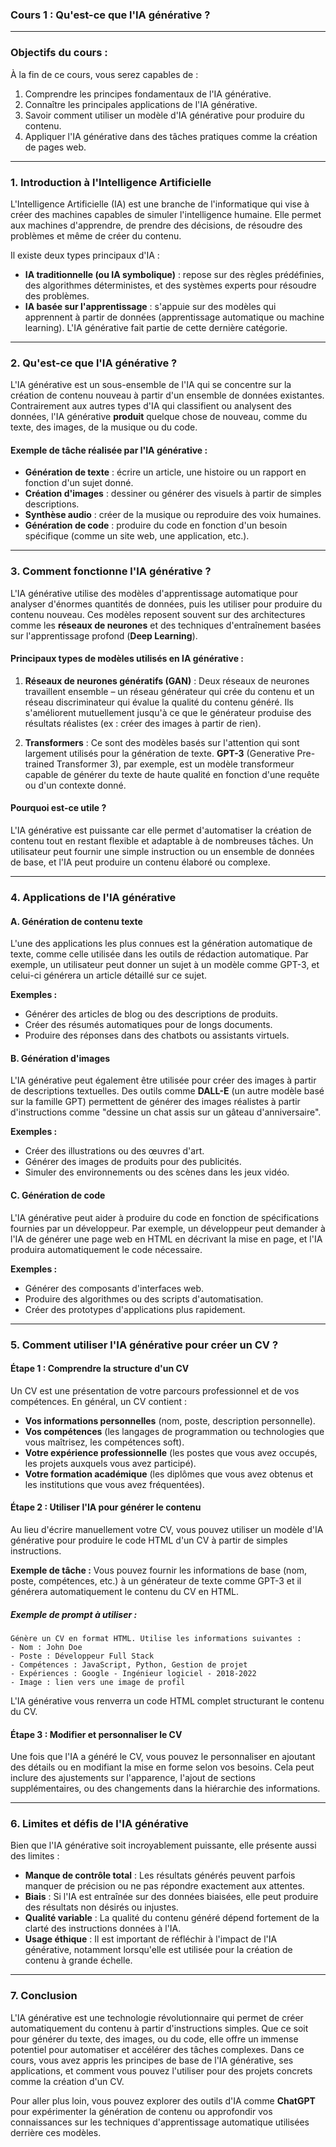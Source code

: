 ### Cours 1 : **Qu'est-ce que l'IA générative ?**

---

### **Objectifs du cours :**

À la fin de ce cours, vous serez capables de :
1. Comprendre les principes fondamentaux de l'IA générative.
2. Connaître les principales applications de l'IA générative.
3. Savoir comment utiliser un modèle d'IA générative pour produire du contenu.
4. Appliquer l'IA générative dans des tâches pratiques comme la création de pages web.

---

### **1. Introduction à l'Intelligence Artificielle**

L'Intelligence Artificielle (IA) est une branche de l'informatique qui vise à créer des machines capables de simuler l'intelligence humaine. Elle permet aux machines d'apprendre, de prendre des décisions, de résoudre des problèmes et même de créer du contenu.

Il existe deux types principaux d'IA :
- **IA traditionnelle (ou IA symbolique)** : repose sur des règles prédéfinies, des algorithmes déterministes, et des systèmes experts pour résoudre des problèmes.
- **IA basée sur l'apprentissage** : s'appuie sur des modèles qui apprennent à partir de données (apprentissage automatique ou machine learning). L'IA générative fait partie de cette dernière catégorie.

---

### **2. Qu'est-ce que l'IA générative ?**

L'IA générative est un sous-ensemble de l'IA qui se concentre sur la création de contenu nouveau à partir d'un ensemble de données existantes. Contrairement aux autres types d'IA qui classifient ou analysent des données, l'IA générative **produit** quelque chose de nouveau, comme du texte, des images, de la musique ou du code.

#### **Exemple de tâche réalisée par l'IA générative :**
- **Génération de texte** : écrire un article, une histoire ou un rapport en fonction d'un sujet donné.
- **Création d'images** : dessiner ou générer des visuels à partir de simples descriptions.
- **Synthèse audio** : créer de la musique ou reproduire des voix humaines.
- **Génération de code** : produire du code en fonction d'un besoin spécifique (comme un site web, une application, etc.).

---

### **3. Comment fonctionne l'IA générative ?**

L'IA générative utilise des modèles d'apprentissage automatique pour analyser d'énormes quantités de données, puis les utiliser pour produire du contenu nouveau. Ces modèles reposent souvent sur des architectures comme les **réseaux de neurones** et des techniques d'entraînement basées sur l'apprentissage profond (**Deep Learning**).

#### **Principaux types de modèles utilisés en IA générative :**
1. **Réseaux de neurones génératifs (GAN)** : Deux réseaux de neurones travaillent ensemble – un réseau générateur qui crée du contenu et un réseau discriminateur qui évalue la qualité du contenu généré. Ils s'améliorent mutuellement jusqu'à ce que le générateur produise des résultats réalistes (ex : créer des images à partir de rien).
   
2. **Transformers** : Ce sont des modèles basés sur l'attention qui sont largement utilisés pour la génération de texte. **GPT-3** (Generative Pre-trained Transformer 3), par exemple, est un modèle transformeur capable de générer du texte de haute qualité en fonction d'une requête ou d'un contexte donné.

#### **Pourquoi est-ce utile ?**
L'IA générative est puissante car elle permet d'automatiser la création de contenu tout en restant flexible et adaptable à de nombreuses tâches. Un utilisateur peut fournir une simple instruction ou un ensemble de données de base, et l'IA peut produire un contenu élaboré ou complexe.

---

### **4. Applications de l'IA générative**

#### **A. Génération de contenu texte**
L'une des applications les plus connues est la génération automatique de texte, comme celle utilisée dans les outils de rédaction automatique. Par exemple, un utilisateur peut donner un sujet à un modèle comme GPT-3, et celui-ci générera un article détaillé sur ce sujet.

**Exemples :**
- Générer des articles de blog ou des descriptions de produits.
- Créer des résumés automatiques pour de longs documents.
- Produire des réponses dans des chatbots ou assistants virtuels.

#### **B. Génération d'images**
L'IA générative peut également être utilisée pour créer des images à partir de descriptions textuelles. Des outils comme **DALL-E** (un autre modèle basé sur la famille GPT) permettent de générer des images réalistes à partir d'instructions comme "dessine un chat assis sur un gâteau d'anniversaire".

**Exemples :**
- Créer des illustrations ou des œuvres d'art.
- Générer des images de produits pour des publicités.
- Simuler des environnements ou des scènes dans les jeux vidéo.

#### **C. Génération de code**
L'IA générative peut aider à produire du code en fonction de spécifications fournies par un développeur. Par exemple, un développeur peut demander à l'IA de générer une page web en HTML en décrivant la mise en page, et l'IA produira automatiquement le code nécessaire.

**Exemples :**
- Générer des composants d'interfaces web.
- Produire des algorithmes ou des scripts d'automatisation.
- Créer des prototypes d'applications plus rapidement.

---

### **5. Comment utiliser l'IA générative pour créer un CV ?**

#### **Étape 1 : Comprendre la structure d'un CV**

Un CV est une présentation de votre parcours professionnel et de vos compétences. En général, un CV contient :
- **Vos informations personnelles** (nom, poste, description personnelle).
- **Vos compétences** (les langages de programmation ou technologies que vous maîtrisez, les compétences soft).
- **Votre expérience professionnelle** (les postes que vous avez occupés, les projets auxquels vous avez participé).
- **Votre formation académique** (les diplômes que vous avez obtenus et les institutions que vous avez fréquentées).

#### **Étape 2 : Utiliser l'IA pour générer le contenu**

Au lieu d'écrire manuellement votre CV, vous pouvez utiliser un modèle d'IA générative pour produire le code HTML d'un CV à partir de simples instructions.

**Exemple de tâche :**
Vous pouvez fournir les informations de base (nom, poste, compétences, etc.) à un générateur de texte comme GPT-3 et il générera automatiquement le contenu du CV en HTML.

##### Exemple de prompt à utiliser :
```plaintext
Génère un CV en format HTML. Utilise les informations suivantes :
- Nom : John Doe
- Poste : Développeur Full Stack
- Compétences : JavaScript, Python, Gestion de projet
- Expériences : Google - Ingénieur logiciel - 2018-2022
- Image : lien vers une image de profil
```

L'IA générative vous renverra un code HTML complet structurant le contenu du CV.

#### **Étape 3 : Modifier et personnaliser le CV**

Une fois que l'IA a généré le CV, vous pouvez le personnaliser en ajoutant des détails ou en modifiant la mise en forme selon vos besoins. Cela peut inclure des ajustements sur l'apparence, l'ajout de sections supplémentaires, ou des changements dans la hiérarchie des informations.

---

### **6. Limites et défis de l'IA générative**

Bien que l'IA générative soit incroyablement puissante, elle présente aussi des limites :

- **Manque de contrôle total** : Les résultats générés peuvent parfois manquer de précision ou ne pas répondre exactement aux attentes.
- **Biais** : Si l'IA est entraînée sur des données biaisées, elle peut produire des résultats non désirés ou injustes.
- **Qualité variable** : La qualité du contenu généré dépend fortement de la clarté des instructions données à l'IA.
- **Usage éthique** : Il est important de réfléchir à l'impact de l'IA générative, notamment lorsqu'elle est utilisée pour la création de contenu à grande échelle.

---

### **7. Conclusion**

L'IA générative est une technologie révolutionnaire qui permet de créer automatiquement du contenu à partir d'instructions simples. Que ce soit pour générer du texte, des images, ou du code, elle offre un immense potentiel pour automatiser et accélérer des tâches complexes. Dans ce cours, vous avez appris les principes de base de l'IA générative, ses applications, et comment vous pouvez l'utiliser pour des projets concrets comme la création d'un CV.

Pour aller plus loin, vous pouvez explorer des outils d'IA comme **ChatGPT** pour expérimenter la génération de contenu ou approfondir vos connaissances sur les techniques d'apprentissage automatique utilisées derrière ces modèles.

